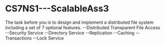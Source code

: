 # CS7NS1---ScalableAss3
The task before you is to design and implement a distributed file system including a set of 7 optional features. --Distributed Transparent File Access --Security Service --Directory Service --Replication --Caching --Transactions --Lock Service
